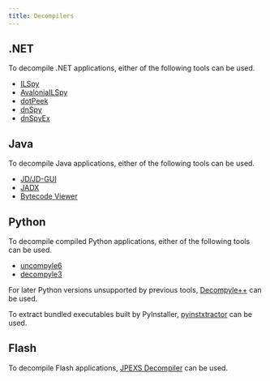```yaml
---
title: Decompilers
---
```


## .NET
To decompile .NET applications, either of the following tools can be used.

- [ILSpy](https://github.com/icsharpcode/ILSpy)
- [AvaloniaILSpy](https://github.com/icsharpcode/AvaloniaILSpy)
- [dotPeek](https://www.jetbrains.com/decompiler/)
- [dnSpy](https://github.com/dnSpy/dnSpy)
- [dnSpyEx](https://github.com/dnSpyEx/dnSpy)

## Java
To decompile Java applications, either of the following tools can be used.

- [JD/JD-GUI](https://java-decompiler.github.io/)
- [JADX](https://github.com/skylot/jadx)
- [Bytecode Viewer](https://www.bytecodeviewer.com/)

## Python
To decompile compiled Python applications, either of the following tools can be used.

- [uncompyle6](https://github.com/rocky/python-uncompyle6)
- [decompyle3](https://github.com/DavidKumar45/python-decompile3)

For later Python versions unsupported by previous tools, [Decompyle++](https://github.com/zrax/pycdc) can be used.

To extract bundled executables built by PyInstaller, [pyinstxtractor](https://github.com/extremecoders-re/pyinstxtractor) can be used.

## Flash
To decompile Flash applications, [JPEXS Decompiler](https://github.com/jindrapetrik/jpexs-decompiler) can be used.
